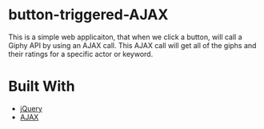 # button-triggered-AJAX
This is a simple web applicaiton, that when we click a button, will call a Giphy API by using an AJAX call.  This AJAX call will get all of the giphs and their ratings for a specific actor or keyword.

# Built With

* [jQuery](http://api.jquery.com/on/".on()")
* [AJAX](http://api.jquery.com/get/) 
